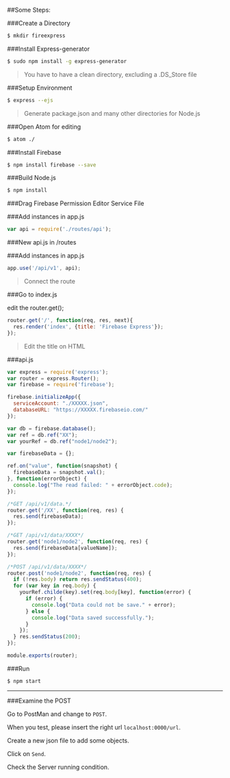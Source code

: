 ##Some Steps:

###Create a Directory

```bash
$ mkdir fireexpress
```

###Install Express-generator

```bash
$ sudo npm install -g express-generator
```

>You have to have a clean directory, excluding a .DS_Store file

###Setup Environment

```bash
$ express --ejs
```

>Generate package.json and many other directories for Node.js

###Open Atom for editing

```bash
$ atom ./
```

###Install Firebase

```bash
$ npm install firebase --save
```

###Build Node.js

```bash
$ npm install
```

###Drag Firebase Permission Editor Service File

###Add instances in app.js

```javascript
var api = require('./routes/api');
```

###New api.js in /routes

###Add instances in app.js

```javascript
app.use('/api/v1', api);
```

>Connect the route

###Go to index.js

edit the router.get();

```javascript
router.get('/', function(req, res, next){
  res.render('index', {title: 'Firebase Express'});
});
```

>Edit the title on HTML

###api.js

```javascript
var express = require('express');
var router = express.Router();
var firebase = require('firebase');

firebase.initializeApp({
  serviceAccount: "./XXXXX.json",
  databaseURL: "https://XXXXX.firebaseio.com/"
});

var db = firebase.database();
var ref = db.ref("XX");
var yourRef = db.ref("node1/node2");

var firebaseData = {};

ref.on("value", function(snapshot) {
  firebaseData = snapshot.val();
}, function(errorObject) {
  console.log("The read failed: " + errorObject.code);
});

/*GET /api/v1/data.*/
router.get('/XX', function(req, res) {
  res.send(firebaseData);
});

/*GET /api/v1/data/XXXX*/
router.get('node1/node2', function(req, res) {
  res.send(firebaseData[valueName]);
});

/*POST /api/v1/data/XXXX*/
router.post('node1/node2', function(req, res) {
  if (!res.body) return res.sendStatus(400);
  for (var key in req.body) {
    yourRef.childe(key).set(req.body[key], function(error) {
      if (error) {
        console.log("Data could not be save." + error);
      } else {
        console.log("Data saved successfully.");
      }  
    });
  } res.sendStatus(200);
});

module.exports(router);
```

###Run

```bash
$ npm start
```

---

###Examine the POST

Go to PostMan and change to `POST`.

When you test, please insert the right url `localhost:0000/url`.

Create a new json file to add some objects.

Click on `Send`.

Check the Server running condition.

